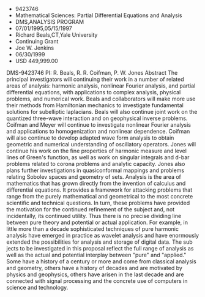 
* 9423746
* Mathematical Sciences: Partial Differential Equations and Analysis
* DMS,ANALYSIS PROGRAM
* 07/01/1995,05/15/1997
* Richard Beals,CT,Yale University
* Continuing Grant
* Joe W. Jenkins
* 06/30/1999
* USD 449,999.00

DMS-9423746 PI: R. Beals, R. R. Coifman, P. W. Jones Abstract The principal
investigators will continuing their work in a number of related areas of
analysis: harmonic analysis, nonlinear Fourier analysis, and partial
differential equations, with applications to complex analysis, physical
problems, and numerical work. Beals and collaborators will make more use their
methods from Hamiltonian mechanics to investigate fundamental solutions for
subelliptic laplacians. Beals will also continue joint work on the quantized
three-wave interaction and on geophysical inverse problems. Coifman and Meyer
will continue to investigate nonlinear Fourier analysis and applications to
homogenization and nonlinear dependence. Coifman will also continue to develop
adapted wave form analysis to obtain geometric and numerical understanding of
oscillatory operators. Jones will continue his work on the fine properties of
harmonic measure and level lines of Green's function, as well as work on
singular integrals and d-bar problems related to corona problems and analytic
capacity. Jones also plans further investigations in quasiconformal mappings and
problems relating Sobolev spaces and geometry of sets. Analysis is the area of
mathematics that has grown directly from the invention of calculus and
differential equations. It provides a framework for attacking problems that
range from the purely mathematical and geometrical to the most concrete
scientific and technical questions. In turn, these problems have provided the
motivation for the continued refinement of the subject and, not incidentally,
its continued utility. Thus there is no precise dividing line between pure
theory and potential or actual application. For example, in little more than a
decade sophisticated techniques of pure harmonic analysis have emerged in
practice as wavelet analysis and have enormously extended the possibilities for
analysis and storage of digital data. The sub jects to be investigated in this
proposal reflect the full range of analysis as well as the actual and potential
interplay between "pure" and "applied." Some have a history of a century or more
and come from classical analysis and geometry, others have a history of decades
and are motivated by physics and geophysics, others have arisen in the last
decade and are connected with signal processing and the concrete use of
computers in science and technology.
